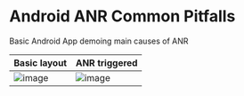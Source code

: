 # Android ANR Common Pitfalls
Basic Android App demoing main causes of ANR


| Basic layout  | ANR triggered
|--------------|--------------
| ![image](https://user-images.githubusercontent.com/4230063/169922691-acf15b23-3338-45c8-b239-d3cc9b8ce452.png) | ![image](https://user-images.githubusercontent.com/4230063/169973446-fadb0b11-5c46-47c5-aecf-5277fb94b728.png) |
